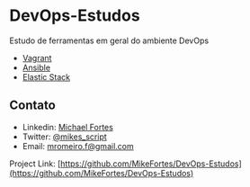 # DevOps-Estudos
Estudo de ferramentas em geral do ambiente DevOps


- [Vagrant](https://github.com/MikeFortes/DevOps-Estudos/tree/main/Vagrant/ambiente_dev)
- [Ansible](https://github.com/MikeFortes/DevOps-Estudos/tree/main/Ansible)
- [Elastic Stack](https://github.com/MikeFortes/DevOps-Estudos/tree/main/ELK)

<!-- CONTACT -->
## Contato

- Linkedin: [Michael Fortes](https://www.linkedin.com/in/mikefortes/)
- Twitter: [@mikes_script
](https://twitter.com/mikes_script)
- Email: mromeiro.f@gmail.com

Project Link: [https://github.com/MikeFortes/DevOps-Estudos](https://github.com/MikeFortes/DevOps-Estudos)